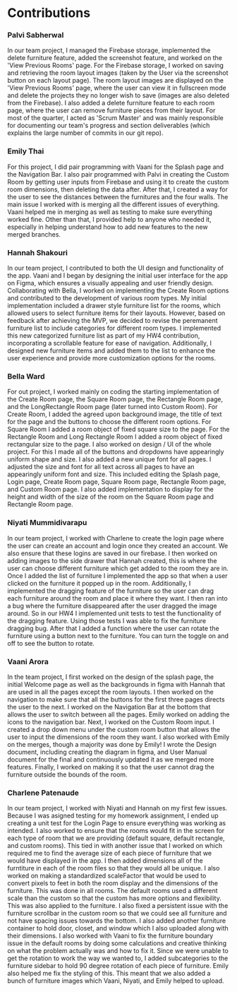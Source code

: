 # Contributions
### Palvi Sabherwal
In our team project, I managed the Firebase storage, implemented the delete furniture feature, added the screenshot feature, and worked on the 'View Previous Rooms' page. For the Firebase storage, I worked on saving and retrieving the room layout images (taken by the User via the screenshot button on each layout page). The room layout images are displayed on the 'View Previous Rooms' page, where the user can view it in fullscreen mode and delete the projects they no longer wish to save (images are also deleted from the Firebase). I also added a delete furniture feature to each room page, where the user can remove furniture pieces from their layout. For most of the quarter, I acted as 'Scrum Master' and was mainly responsible for documenting our team's progress and section deliverables (which explains the large number of commits in our git repo). 

### Emily Thai
For this project, I did pair programming with Vaani for the Splash page and the Navigation Bar. I also pair programmed with Palvi in creating the Custom Room by getting user inputs from Firebase and using it to create the custom room dimensions, then deleting the data after. After that, I created a way for the user to see the distances between the furnitures and the four walls. The main issue I worked with is merging all the different issues of everything. Vaani helped me in merging as well as testing to make sure everything worked fine. Other than that, I provided help to anyone who needed it, especially in helping understand how to add new features to the new merged branches.

### Hannah Shakouri
In our team project, I contributed to both the UI design and functionality of the app. Vaani and I began by designing the initial user interface for the app on Figma, which ensures a visually appealing and user friendly design. Collaborating with Bella, I worked on implementing the Create Room options and contributed to the development of various room types. My initial implementation included a drawer style furniture list for the rooms, which allowed users to select furniture items for their layouts. However, based on feedback after achieving the MVP, we decided to revise the peremanent furniture list to include categories for different room types. I implemented this new categorized furniture list as part of my HW4 contribution, incorporating a scrollable feature for ease of navigation. Additionally, I designed new furniture items and added them to the list to enhance the user experience and provide more customization options for the rooms. 

### Bella Ward
For out project, I worked mainly on coding the starting implementation of the Create Room page, the Square Room page, the Rectangle Room page, and the LongRectangle Room page (later turned into Custom Room). For Create Room, I added the agreed upon background image, the title of text for the page and the buttons to choose the different room options. For Square Room I added a room object of fixed square size to the page. For the Rectangle Room and Long Rectangle Room I added a room object of fixed rectangular size to the page.
I also worked on design / UI of the whole project. For this I made all of the buttons and dropdowns have appearingly uniform shape and size. I also added a new unique font for all pages. I adjusted the size and font for all text across all pages to have an appearingly uniform font and size. This included editing the Splash page, Login page, Create Room page, Square Room page, Rectangle Room page, and Custom Room page. I also added implementation to display for the height and width of the size of the room on the Square Room page and Rectangle Room page. 

### Niyati Mummidivarapu
In our team project, I worked with Charlene to create the login page where the user can create an account and login once they created an account. We also ensure that these logins are saved in our firebase. I then worked on adding images to the side drawer that Hannah created, this is where the user can choose different furniture which get added to the room they are in. Once I added the list of furniture I implemented the app so that when a user clicked on the furniture it popped up in the room. Additionally, I implemented the dragging feature of the furniture so the user can drag each furniture around the room and place it where they want. I then ran into a bug where the furniture disappeared after the user dragged the image around. So in our HW4 I implemented unit tests to test the functionality of the dragging feature. Using those tests I was able to fix the furniture dragging bug. After that I added a function where the user can rotate the furniture using a button next to the furniture. You can turn the toggle on and off to see the button to rotate.

### Vaani Arora
In the team project, I first worked on the design of the splash page, the initial Welcome page as well as the backgrounds in figma with Hannah that are used in all the pages except the room layouts. I then worked on the navigation to make sure that all the buttons for the first three pages directs the user to the next. I worked on the Navigation Bar at the bottom that allows the user to switch between all the pages. Emily worked on adding the icons to the navigation bar. Next, I worked on the Custom Room input. I created a drop down menu under the custom room button that allows the user to input the dimensions of the room they want. I also worked with Emily on the merges, though a majority was done by Emily! I wrote the Design document, including creating the diagram in figma, and User Manual document for the final and continuously updated it as we merged more features. Finally, I worked on making it so that the user cannot drag the furniture outside the bounds of the room.

### Charlene Patenaude
In our team project, I worked with Niyati and Hannah on my first few issues. Because I was asigned testing for my homework assignment, I ended up creating a unit test for the Login Page to ensure everything was working as intended. I also worked to ensure that the rooms would fit in the screen for each type of room that we are providing (default square, default rectangle, and custom rooms). This tied in with another issue that I worked on which required me to find the average size of each piece of furniture that we would have displayed in the app. I then added dimensions all of the furntiture in each of the room files so that they would all be unique. I also worked on making a standardized scaleFactor that would be used to convert pixels to feet in both the room display and the dimensions of the furniture. This was done in all rooms. The default rooms used a different scale than the custom so that the custom has more options and flexibility. This was also applied to the furniture. I also fixed a persistent issue with the furniture scrollbar in the custom room so that we could see all furniture and not have spacing issues towards the bottom. I also added another furniture container to hold door, closet, and window which I also uploaded along with their dimensions. I also worked with Vaani to fix the furniture boundary issue in the default rooms by doing some calculations and creative thinking on what the problem actually was and how to fix it. Since we were unable to get the rotation to work the way we wanted to, I added subcategories to the furniture sidebar to hold 90 degree rotation of each piece of furniture. Emily also helped me fix the styling of this. This meant that we also added a bunch of furniture images which Vaani, Niyati, and Emily helped to upload. 
